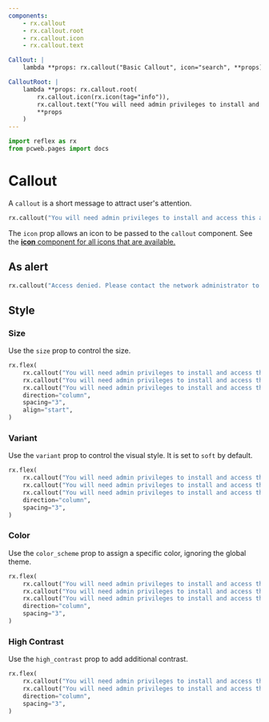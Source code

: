 ```yaml
---
components:
    - rx.callout
    - rx.callout.root
    - rx.callout.icon
    - rx.callout.text

Callout: |
    lambda **props: rx.callout("Basic Callout", icon="search", **props)

CalloutRoot: |
    lambda **props: rx.callout.root(
        rx.callout.icon(rx.icon(tag="info")),
        rx.callout.text("You will need admin privileges to install and access this application."),
        **props
    )
---
```



```python exec
import reflex as rx
from pcweb.pages import docs
```

# Callout

A `callout` is a short message to attract user's attention.

```python demo
rx.callout("You will need admin privileges to install and access this application.", icon="info")
```

The `icon` prop allows an icon to be passed to the `callout` component. See the [**icon** component for all icons that are available.]({docs.library.data_display.icon.path})

## As alert

```python demo
rx.callout("Access denied. Please contact the network administrator to view this page.", icon="triangle_alert", color_scheme="red", role="alert")
```

## Style

### Size

Use the `size` prop to control the size.

```python demo
rx.flex(
    rx.callout("You will need admin privileges to install and access this application.", icon="info", size="3",),
    rx.callout("You will need admin privileges to install and access this application.", icon="info", size="2",),
    rx.callout("You will need admin privileges to install and access this application.", icon="info", size="1",),
    direction="column",
    spacing="3",
    align="start",
)
```

### Variant

Use the `variant` prop to control the visual style. It is set to `soft` by default.

```python demo
rx.flex(
    rx.callout("You will need admin privileges to install and access this application.", icon="info", variant="soft",),
    rx.callout("You will need admin privileges to install and access this application.", icon="info", variant="surface",),
    rx.callout("You will need admin privileges to install and access this application.", icon="info", variant="outline",),
    direction="column",
    spacing="3",
)
```

### Color

Use the `color_scheme` prop to assign a specific color, ignoring the global theme.

```python demo
rx.flex(
    rx.callout("You will need admin privileges to install and access this application.", icon="info", color_scheme="blue",),
    rx.callout("You will need admin privileges to install and access this application.", icon="info", color_scheme="green",),
    rx.callout("You will need admin privileges to install and access this application.", icon="info", color_scheme="red",),
    direction="column",
    spacing="3",
)
```

### High Contrast

Use the `high_contrast` prop to add additional contrast.

```python demo
rx.flex(
    rx.callout("You will need admin privileges to install and access this application.", icon="info",),
    rx.callout("You will need admin privileges to install and access this application.", icon="info", high_contrast=True,),
    direction="column",
    spacing="3",
)
```
